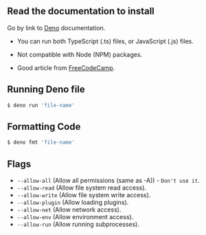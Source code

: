 ## Read the documentation to install

Go by link to [Deno](https://deno.land/) documentation.

- You can run both TypeScript (.ts) files, or JavaScript (.js) files.

- Not compatible with Node (NPM) packages.

- Good article from [FreeCodeCamp](https://www.freecodecamp.org/news/the-deno-handbook/).

## Running Deno file

```bash
$ deno run 'file-name'
```

## Formatting Code

```bash
$ deno fmt 'file-name'
```

## Flags

- `--allow-all` (Allow all permissions (same as -A)) - `Don't use it`.
- `--allow-read` (Allow file system read access).
- `--allow-write` (Allow file system write access).
- `--allow-plugin` (Allow loading plugins).
- `--allow-net` (Allow network access).
- `--allow-env` (Allow environment access).
- `--allow-run` (Allow running subprocesses).